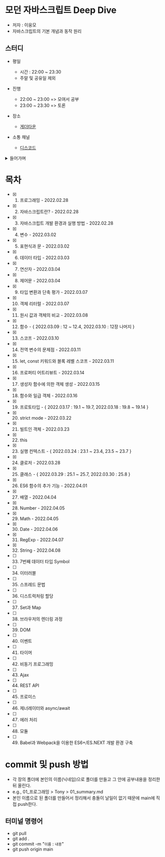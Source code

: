 # 모던 자바스크립트 Deep Dive

- 저자 : 이웅모
- 자바스크립트의 기본 개념과 동작 원리

## 스터디

- 평일

  - 시간 : 22:00 ~ 23:30
  - 주말 및 공유일 제외

- 진행

  - 22:00 ~ 23:00 => 모여서 공부
  - 23:00 ~ 23:30 => 토론

- 장소

  - [게더타운](https://app.gather.town/app/zvVfLbjGc6DVVluv/DeepDiveStudy)

- 소통 채널
  - [디스코드](https://discord.gg/hnTWXmsg)

<details>
<summary>들어가며</summary>

### 자바스크립트의 태생적 특징

- 대부분 프로그래밍 언어는 애플리케이션을 개발하기 위한 범용적인 용도로 설계
- 하지만 자바스크립트는 웹페이지의 단순한 보조 기능을 처리하기 위한 제한적인 용도를 목적으로 탄생
- 그러나 자바스크립트도 범용 어플리케이션 개발 언어로 성장
- 자바스크립트를 학습하는 방식도 이에 맞게 변화해야한다는 목적으로 기획되었음
  - 자바스크립트의 기본 개념과 동작 원리를 깊이 있게 학습

### 기본 개념과 동작 원리 이해의 중요성

- 프로그래머의 역할 : 코드로 문제해결
- 구현된 코드는 의도한 대로 정확히 동작해서 문제를 해결해야 함
- 자신이 구현한 코드가 컴퓨터 내부에서 어떻게 동작할 것인지 예측 가능해야 하며, 이를 명확히 설명할 수 있어야 함

  - 기본 개념과 동작원리를 정확히 이해해야 함

- 문맥에 맞는 정확한 용어 사용 -> 명확한 의사 소통

### 학습 방법

- 기본 개념과 동작원리를 이해하는 것은 목표가 아니라 과정
- 코드 구현 능력을 갖추기 위한 과정 또한 필요

1. 기본 개념과 동작 원리 이해

- 한번에 학습하기 보단 키워드 중심으로 나누어 학습
- 완벽하게 이해하기보단 여러번 반복해서 학습
- 아직 학습하지 않은 개념은 일단 기술부채로 쌓아두고 진행

2. 코드 구현능력을 갖추기 위한 연습

- 코딩 연습 : 머리속에 있는 문제 해결 방안을 문법을 통해 구체화하는 과정
- 자신의 능력을 살짝 넘어서는 도전을 지속적으로 시도

3. 프로젝트

- 프로젝트를 통해 더욱 깊이 이해하고 협업을 경험할 수 있음
- 학습이 필요한 사항을 파악할 수 있음

- 1~3 사이클을 순환적으로 반복
- 지속적 개선(continuous improvement)을 통한 성장
- 빨리가는 유일한 방법은 제대로 가는 것이다. - 로버트 마틴(클린코드 저자) -

</details>

# 목차

- [x] 1. 프로그래밍 - 2022.02.28
- [x] 2. 자바스크립트란? - 2022.02.28
- [x] 3. 자바스크립트 개발 환경과 실행 방법 - 2022.02.28
- [x] 4. 변수 - 2022.03.02
- [x] 5. 표현식과 문 - 2022.03.02
- [x] 6. 데이터 타입 - 2022.03.03
- [x] 7. 연산자 - 2022.03.04
- [x] 8. 제어문 - 2022.03.04
- [x] 9. 타입 변환과 단축 평가 - 2022.03.07
- [x] 10. 객체 리터럴 - 2022.03.07
- [x] 11. 원시 값과 객체의 비교 - 2022.03.08
- [x] 12. 함수 - { 2022.03.09 : 12 ~ 12.4, 2022.03.10 : 12장 나머지 }
- [x] 13. 스코프 - 2022.03.10
- [x] 14. 전역 변수의 문제점 - 2022.03.11
- [x] 15. let, const 키워드와 블록 레벨 스코프 - 2022.03.11
- [x] 16. 프로퍼티 어트리뷰트 - 2022.03.14
- [x] 17. 생성자 함수에 의한 객체 생성 - 2022.03.15
- [x] 18. 함수와 일급 객체 - 2022.03.16
- [x] 19. 프로토타입 - { 2022.03.17 : 19.1 ~ 19.7, 2022.03.18 : 19.8 ~ 19.14 }
- [x] 20. strict mode - 2022.03.22
- [x] 21. 빌트인 객체 - 2022.03.23
- [x] 22. this
- [x] 23. 실행 컨텍스트 - { 2022.03.24 : 23.1 ~ 23.4, 23.5 ~ 23.7 }
- [x] 24. 클로저 - 2022.03.28
- [x] 25. 클래스 - { 2022.03.29 : 25.1 ~ 25.7, 2022.03.30 : 25.8 }
- [x] 26. ES6 함수의 추가 기능 - 2022.04.01
- [x] 27. 배열 - 2022.04.04
- [x] 28. Number - 2022.04.05
- [x] 29. Math - 2022.04.05
- [x] 30. Date - 2022.04.06
- [x] 31. RegExp - 2022.04.07
- [x] 32. String - 2022.04.08
- [ ] 33. 7번째 데이터 타입 Symbol
- [ ] 34. 이터러블
- [ ] 35. 스프레드 문법
- [ ] 36. 디스트럭처링 할당
- [ ] 37. Set과 Map
- [ ] 38. 브라우저의 렌더링 과정
- [ ] 39. DOM
- [ ] 40. 이벤트
- [ ] 41. 타이머
- [ ] 42. 비동기 프로그래밍
- [ ] 43. Ajax
- [ ] 44. REST API
- [ ] 45. 프로미스
- [ ] 46. 제너레이터와 async/await
- [ ] 47. 에러 처리
- [ ] 48. 모듈
- [ ] 49. Babel과 Webpack을 이용한 ES6+/ES.NEXT 개발 환경 구축

# commit 및 push 방법

- 각 장의 폴더에 본인의 이름(닉네임)으로 폴더를 만들고 그 안에 공부내용을 정리한 뒤 올린다.
- e.g., 01\_프로그래밍 > Tony > 01_summary.md
- 본인 이름으로 된 폴더를 만들어서 정리해서 충돌이 날일이 없기 때문에 main에 직접 push한다.

## 터미널 명령어

- git pull
- git add .
- git commit -m "`이름` : `내용`"
- git push origin main
